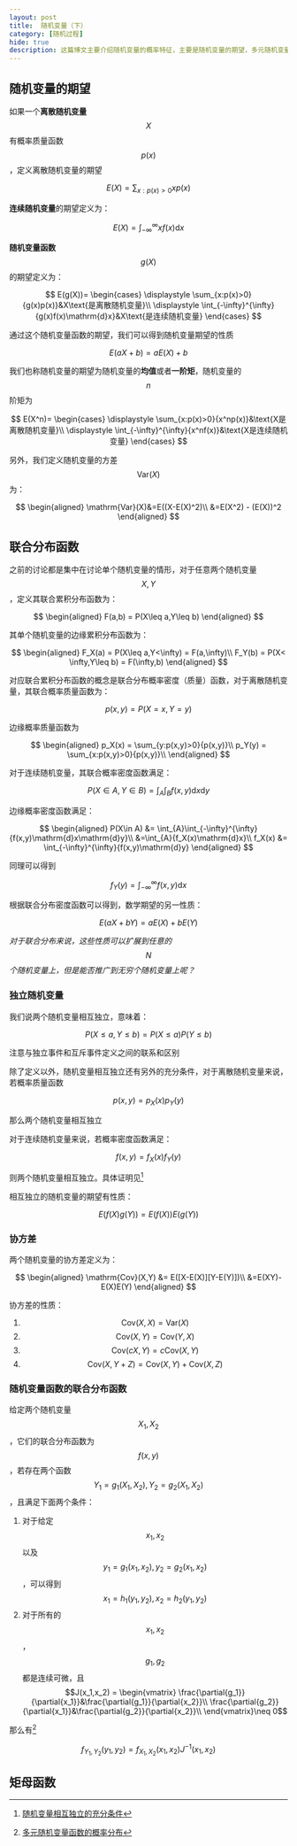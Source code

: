 ```yaml
---
layout: post
title:  随机变量（下）
category: [随机过程] 
hide: true
description: 这篇博文主要介绍随机变量的概率特征，主要是随机变量的期望，多元随机变量的联合分布以及随机变量矩母函数
---
```


## 随机变量的期望

如果一个**离散随机变量**$$X$$有概率质量函数$$p(x)$$，定义离散随机变量的期望

$$
E(X) = \sum_{x:p(x)>0}{xp(x)}
$$

**连续随机变量**的期望定义为：

$$
E(X) = \int_{-\infty}^{\infty}{xf(x)\mathrm{d}x}
$$

**随机变量函数**$$g(X)$$的期望定义为：

$$
E(g(X))=
\begin{cases}
    \displaystyle \sum_{x:p(x)>0}{g(x)p(x)}&X\text{是离散随机变量}\\
    \displaystyle \int_{-\infty}^{\infty}{g(x)f(x)\mathrm{d}x}&X\text{是连续随机变量}
\end{cases}
$$

通过这个随机变量函数的期望，我们可以得到随机变量期望的性质

$$E(aX+b) = aE(X)+b$$

我们也称随机变量的期望为随机变量的**均值**或者**一阶矩**，随机变量的$$n$$阶矩为

$$
E(X^n)=
\begin{cases}
   \displaystyle \sum_{x:p(x)>0}{x^np(x)}&\text{X是离散随机变量}\\
   \displaystyle \int_{-\infty}^{\infty}{x^nf(x)}&\text{X是连续随机变量}
\end{cases}
$$

另外，我们定义随机变量的方差$$\mathrm{Var}(X)$$为：

$$
\begin{aligned}
    \mathrm{Var}(X)&=E((X-E(X)^2)\\
    &=E(X^2) - (E(X))^2
\end{aligned}
$$

## 联合分布函数

之前的讨论都是集中在讨论单个随机变量的情形，对于任意两个随机变量$$X,Y$$，定义其联合累积分布函数为：

$$
\begin{aligned}
    F(a,b) = P(X\leq a,Y\leq b)
\end{aligned}
$$

其单个随机变量的边缘累积分布函数为：

$$
\begin{aligned}
    F_X(a) = P(X\leq a,Y<\infty) = F(a,\infty)\\
    F_Y(b) = P(X< \infty,Y\leq b) = F(\infty,b)
\end{aligned}
$$

对应联合累积分布函数的概念是联合分布概率密度（质量）函数，对于离散随机变量，其联合概率质量函数为：

$$
p(x,y) = P(X=x,Y=y)
$$

边缘概率质量函数为

$$
\begin{aligned}
    p_X(x) = \sum_{y:p(x,y)>0}{p(x,y)}\\
    p_Y(y) = \sum_{x:p(x,y)>0}{p(x,y)}\\
\end{aligned}
$$

对于连续随机变量，其联合概率密度函数满足：

$$
P(X\in A,Y\in B)=\int_{A}\int_{B}{f(x,y)\mathrm{d}x\mathrm{d}y}
$$

边缘概率密度函数满足：

$$
\begin{aligned}
    P(X\in A) &= \int_{A}\int_{-\infty}^{\infty}{f(x,y)\mathrm{d}x\mathrm{d}y}\\
            &=\int_{A}{f_X(x)\mathrm{d}x}\\
    f_X(x) &= \int_{-\infty}^{\infty}{f(x,y)\mathrm{d}y}
\end{aligned}
$$

同理可以得到

$$f_Y(y) = \int_{-\infty}^{\infty}{f(x,y)\mathrm{d}x}$$

根据联合分布密度函数可以得到，数学期望的另一性质：

$$
E(aX+bY) = aE(X) + bE(Y)
$$

*对于联合分布来说，这些性质可以扩展到任意的$$N$$个随机变量上，但是能否推广到无穷个随机变量上呢？*

### 独立随机变量

我们说两个随机变量相互独立，意味着：

$$
P(X\leq a,Y\leq b) = P(X\leq a)P(Y\leq b)
$$

注意与独立事件和互斥事件定义之间的联系和区别

除了定义以外，随机变量相互独立还有另外的充分条件，对于离散随机变量来说，若概率质量函数

$$p(x,y)=p_X(x)p_Y(y)$$

那么两个随机变量相互独立

对于连续随机变量来说，若概率密度函数满足：

$$f(x,y) = f_X(x)f_Y(y)$$

则两个随机变量相互独立。具体证明见[^1]

[^1]: [随机变量相互独立的充分条件]()

相互独立的随机变量的期望有性质：

$$E(f(X)g(Y))=E(f(X))E(g(Y))$$

### 协方差

两个随机变量的协方差定义为：

$$
\begin{aligned}
    \mathrm{Cov}(X,Y) &= E([X-E(X)][Y-E(Y)])\\
    &=E(XY)-E(X)E(Y)
\end{aligned}
$$

协方差的性质：
1. $$\mathrm{Cov}(X,X) = \mathrm{Var}(X)$$
2. $$\mathrm{Cov}(X,Y) = \mathrm{Cov}(Y,X)$$
3. $$\mathrm{Cov}(cX,Y) = c\mathrm{Cov}(X,Y) $$ 
4. $$\mathrm{Cov}(X,Y+Z) = \mathrm{Cov}(X,Y)+\mathrm{Cov}(X,Z)$$

### 随机变量函数的联合分布函数

给定两个随机变量$$X_1,X_2$$，它们的联合分布函数为$$f(x,y)$$，若存在两个函数$$Y_1 = g_1(X_1,X_2),Y_2=g_2(X_1,X_2)$$，且满足下面两个条件：
1. 对于给定$$x_1,x_2$$以及$$y_1=g_1(x_1,x_2),y_2=g_2(x_1,x_2)$$，可以得到$$x_1 = h_1(y_1,y_2),x_2=h_2(y_1,y_2)$$
2. 对于所有的$$x_1,x_2$$，$$g_1,g_2$$都是连续可微，且
$$J(x_1,x_2) = \begin{vmatrix}
   \frac{\partial{g_1}}{\partial{x_1}}&\frac{\partial{g_1}}{\partial{x_2}}\\
   \frac{\partial{g_2}}{\partial{x_1}}&\frac{\partial{g_2}}{\partial{x_2}}\\ 
\end{vmatrix}\neq 0$$

那么有[^2]

$$
f_{Y_1,Y_2}(y_1,y_2) = f_{X_1,X_2}(x_1,x_2)J^{-1}(x_1,x_2)
$$

[^2]: [多元随机变量函数的概率分布]()

## 矩母函数